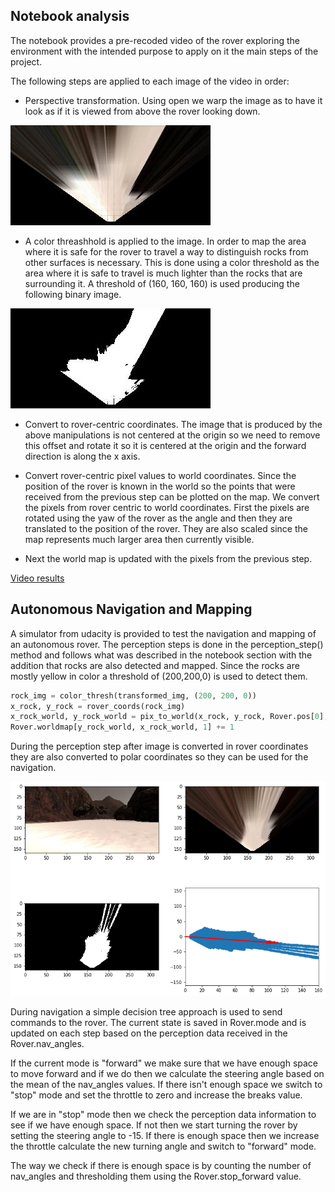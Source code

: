 ## Notebook analysis

The notebook provides a pre-recoded video of the rover exploring the environment with the intended purpose to apply
on it the main steps of the project.

The following steps are applied to each image of the video in order:
* Perspective transformation. Using open we warp the image as to have it look as if it is viewed from above the rover looking down. 

![Warped image](output/warped_example.jpg)

* A color threashhold is applied to the image. In order to map the area where it is safe for the rover to travel a way 
to distinguish rocks from other surfaces is necessary. This is done using a color threshold as the area where it is safe 
to travel is much lighter than the rocks that are surrounding it. 
A threshold of (160, 160, 160) is used producing the following binary image.

![Threshed image](output/warped_threshed.jpg)

* Convert to rover-centric coordinates. The image that is produced by the above manipulations is not centered at the origin
so we need to remove this offset and rotate it so it is centered at the origin and the forward direction is along the x axis.

* Convert rover-centric pixel values to world coordinates. Since the position of the rover is known in the world so 
the points that were received from the previous step can be plotted on the map. We convert the pixels from rover centric 
to world coordinates. First the pixels are rotated using the yaw of the rover as the angle and then they are translated to
the position of the rover. They are also scaled since the map represents much larger area then currently visible. 

* Next the world map is updated with the pixels from the previous step.

[Video results](./output/test_mapping.mp4)

## Autonomous Navigation and Mapping

A simulator from udacity is provided to test the navigation and mapping of an autonomous rover. The perception steps is 
done in the perception_step() method and follows what was described in the notebook section with the addition that rocks 
are also detected and mapped. Since the rocks are mostly yellow in color a threshold of (200,200,0) is used to detect them.
```python
rock_img = color_thresh(transformed_img, (200, 200, 0))
x_rock, y_rock = rover_coords(rock_img)
x_rock_world, y_rock_world = pix_to_world(x_rock, y_rock, Rover.pos[0], Rover.pos[1], Rover.yaw, 200, 10)
Rover.worldmap[y_rock_world, x_rock_world, 1] += 1
```
During the perception step after image is converted in rover coordinates they are also converted to polar coordinates 
so they can be used for the navigation.

![Threshed image](output/polar.png)

During navigation a simple decision tree approach is used to send commands to the rover.
The current state is saved in Rover.mode and is updated on each step based on the perception data received in the 
Rover.nav_angles.

If the current mode is "forward" we make sure that we have enough space to move forward and if we do then we calculate the steering angle based on the mean of the nav_angles values. If there isn't enough space we switch to "stop" mode and set the throttle to zero and increase the breaks value.

If we are in "stop" mode then we check the perception data information to see if we have enough space. If not then we start 
turning the rover by setting the steering angle to -15. If there is enough space then we increase the throttle calculate the new turning angle and switch to "forward" mode. 

The way we check if there is enough space is by counting the number of nav_angles and thresholding them using the 
Rover.stop_forward value.



